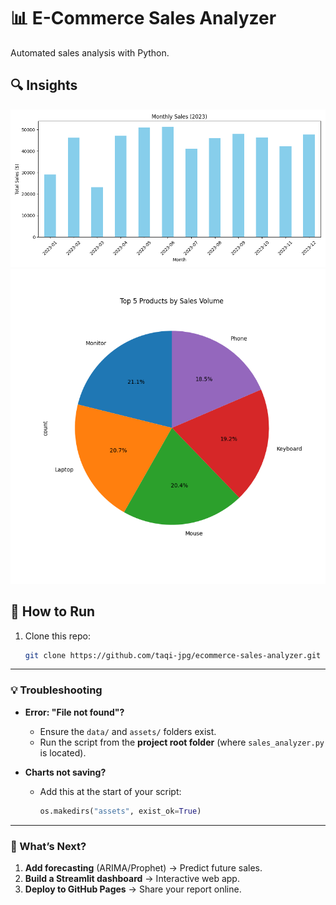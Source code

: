 # 📊 E-Commerce Sales Analyzer  
Automated sales analysis with Python.  

## 🔍 Insights  
![Monthly Sales](assets/monthly_sales.png)  
![Top Products](assets/top_products.png)  

## 🚀 How to Run  
1. Clone this repo:  
   ```bash
   git clone https://github.com/taqi-jpg/ecommerce-sales-analyzer.git


---

### **💡 Troubleshooting**  
- **Error: "File not found"?**  
  - Ensure the `data/` and `assets/` folders exist.  
  - Run the script from the **project root folder** (where `sales_analyzer.py` is located).  

- **Charts not saving?**  
  - Add this at the start of your script:  
    ```python
    os.makedirs("assets", exist_ok=True)
    ```

---

### **🎉 What’s Next?**  
1. **Add forecasting** (ARIMA/Prophet) → Predict future sales.  
2. **Build a Streamlit dashboard** → Interactive web app.  
3. **Deploy to GitHub Pages** → Share your report online.  


